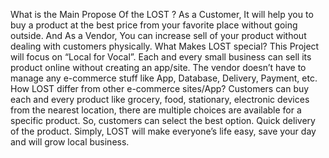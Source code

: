 What is the Main Propose Of the LOST ? As a Customer, It will help you to buy a product at the best price from your favorite place without going outside. And As a Vendor, You can increase sell of your product without dealing with customers physically. What Makes LOST special? This Project will focus on “Local for Vocal”. Each and every small business can sell its product online without creating an app/site. The vendor doesn’t have to manage any e-commerce stuff like App, Database, Delivery, Payment, etc. How LOST differ from other e-commerce sites/App? Customers can buy each and every product like grocery, food, stationary, electronic devices from the nearest location, there are multiple choices are available for a specific product. So, customers can select the best option. Quick delivery of the product. Simply, LOST will make everyone’s life easy, save your day and will grow local business.
